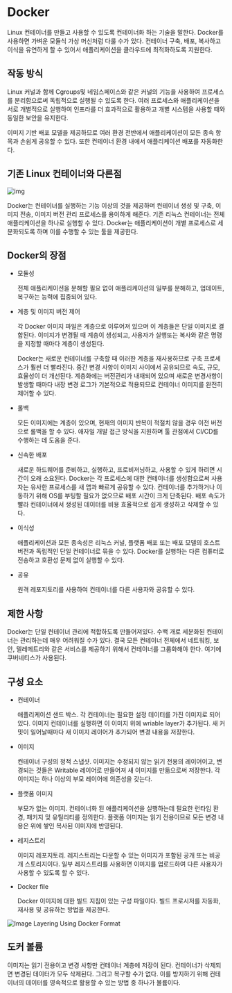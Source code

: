 # Docker

Linux 컨테이너를 만들고 사용할 수 있도록 컨테이너화 하는 기술을 말한다. Docker를 사용하면 가벼운 모듈식 가상 머신처럼 다룰 수가 있다. 컨테이너 구축, 배포, 복사하고 이식을 유연하게 할 수 있어서 애플리케이션을 클라우드에 최적화하도록 지원한다.

## 작동 방식

Linux 커널과 함께 Cgroups및 네임스페이스와 같은 커널의 기능을 사용하여 프로세스를 분리함으로써 독립적으로 실행될 수 있도록 한다. 여러 프로세스와 애플리케이션을 서로 개별적으로 실행하여 인프라를 더 효과적으로 활용하고 개별 시스템을 사용할 때와 동일한 보안을 유지한다.

이미지 기반 배포 모델을 제공하므로 여러 환경 전반에서 애플리케이션이 모든 종속 항목과 손쉽게 공유할 수 있다. 또한 컨테이너 환경 내에서 애플리케이션 배포를 자동화한다.

## 기존 Linux 컨테이너와 다른점

![img](https://www.redhat.com/cms/managed-files/traditional-linux-containers-vs-docker_0.png)

Docker는 컨테이너를 실행하는 기능 이상의 것을 제공하며 컨테이너 생성 및 구축, 이미지 전송, 이미지 버전 관리 프로세스를 용이하게 해준다. 기존 리눅스 컨테이너는 전체 애플리케이션을 하나로 실행할 수 있다. Docker는 애플리케이션이 개별 프로세스로 세분화되도록 하며 이를 수행할 수 있는 툴을 제공한다.

## Docker의 장점

- 모듈성

  전체 애플리케이션을 분해할 필요 없이 애플리케이션의 일부를 분해하고, 업데이트, 복구하는 능력에 집중되어 있다.

- 계층 및 이미지 버전 제어

  각 Docker 이미지 파일은 계층으로 이루어져 있으며 이 계층들은 단일 이미지로 결합된다. 이미지가 변경될 때 계층이 생성되고, 사용자가 실행또는 복사와 같은 명령을 지정할 때마다 계층이 생성된다.

  Docker는 새로운 컨테이너를 구축할 때 이러한 계층을 재사용하므로 구축 프로세스가 훨씬 더 빨라진다. 중간 변경 사항이 이미지 사이에서 공유되므로 속도, 규모, 효율성이 더 개선된다. 계층화에는 버전관리가 내재되어 있으며 새로운 변경사항이 발생할 때마다 내장 변경 로그가 기본적으로 적용되므로 컨테이너 이미지를 완전히 제어할 수 있다.

- 롤백

  모든 이미지에는 계층이 있으며, 현재의 이미지 반복이 적절치 않을 경우 이전 버전으로 롤백을 할 수 있다. 애자일 개발 접근 방식을 지원하며 툴 관점에서 CI/CD를 수행하는 데 도움을 준다.

- 신속한 배포

  새로운 하드웨어를 준비하고, 실행하고, 프로비저닝하고, 사용할 수 있게 하려면 시간이 오래 소요된다. Docker는 각 프로세스에 대한 컨테이너를 생성함으로써 사용자는 유사한 프로세스를 새 앱과 빠르게 공유할 수 있다. 컨테이너를 추가하거나 이동하기 위해 OS를 부팅할 필요가 없으므로 배포 시간이 크게 단축된다. 배포 속도가 빨라 컨테이너에서 생성된 데이터를 비용 효율적으로 쉽게 생성하고 삭제할 수 있다.

- 이식성

  애플리케이션과 모든 종속성은 리눅스 커널, 플랫폼 배포 또는 배포 모델의 호스트 버전과 독립적인 단일 컨테이너로 묶을 수 있다. Docker를 실행하는 다른 컴퓨터로 전송하고 호환성 문제 없이 실행할 수 있다.

- 공유

  원격 레포지토리를 사용하여 컨테이너를 다른 사용자와 공유할 수 있다.



## 제한 사항

Docker는 단일 컨테이너 관리에 적합하도록 만들어져있다. 수백 개로 세분화된 컨테이너는 관리하는데 매우 어려워질 수가 있다. 결국 모든 컨테이너 전체에서 네트워킹, 보안, 텔레메트리와 같은 서비스를 제공하기 위해서 컨테이너를 그룹화해야 한다. 여기에 쿠버네티스가 사용된다.



## 구성 요소

- 컨테이너

  애플리케이션 샌드 박스. 각 컨테이너는 필요한 설정 데이터를 가진 이미지로 되어있다. 이미지 컨테이너를 실행하면 이 이미지 위에 wriable layer가 추가된다. 새 커밋이 일어날때마다 새 이미지 레이어가 추가되어 변경 내용을 저장한다.

- 이미지

  컨테이너 구성의 정적 스냅샷. 이미지는 수정되지 않는 읽기 전용의 레이어이고, 변경되는 것들은 Writable 레이어로 만들어져 새 이미지를 만듦으로써 저장한다. 각 이미지는 하나 이상의 부모 레이어에 의존성을 갖는다.

- 플랫폼 이미지

  부모가 없는 이미지. 컨테이너화 된 애플리케이션을 실행하는데 필요한 런타임 환경, 패키지 및 유틸리티를 정의한다. 플랫폼 이미지는 읽기 전용이므로 모든 변경 내용은 위에 쌓인 복사된 이미지에 반영된다.

- 레지스트리

  이미지 레포지토리. 레지스트리는 다운할 수 있는 이미지가 포함된 공개 또는 비공개 스토리지이다. 일부 레지스트리를 사용하면 이미지를 업로드하여 다른 사용자가 사용할 수 있도록 할 수 있다.

- Docker file

  Docker 이미지에 대한 빌드 지침이 있는 구성 파일이다. 빌드 프로시저를 자동화, 재사용 및 공유하는 방법을 제공한다.

![Image Layering Using Docker Format](https://access.redhat.com/webassets/avalon/d/Red_Hat_Enterprise_Linux-7-7.0_Release_Notes-en-US/images/440aa214d60c93edebd6b4522fffe54f/docker_structure.png)





## 도커 볼륨

이미지는 읽기 전용이고 변경 사항만 컨테이너 계층에 저장이 된다. 컨테이너가 삭제되면 변경된 데이터가 모두 삭제된다. 그리고 복구할 수가 없다. 이를 방지하기 위해 컨테이너의 데이터를 영속적으로 활용할 수 있는 방법 중 하나가 볼륨이다.




